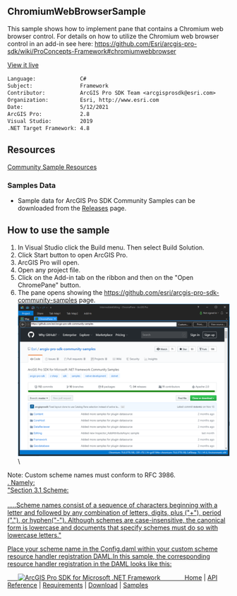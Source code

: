 ## ChromiumWebBrowserSample

<!-- TODO: Write a brief abstract explaining this sample -->
 This sample shows how to implement pane that contains a Chromium web browser control.  For details on how to utilize the Chromium web browser control in an add-in see here: https://github.com/Esri/arcgis-pro-sdk/wiki/ProConcepts-Framework#chromiumwebbrowser    
   


<a href="http://pro.arcgis.com/en/pro-app/sdk/" target="_blank">View it live</a>

<!-- TODO: Fill this section below with metadata about this sample-->
```
Language:              C#
Subject:               Framework
Contributor:           ArcGIS Pro SDK Team <arcgisprosdk@esri.com>
Organization:          Esri, http://www.esri.com
Date:                  5/12/2021
ArcGIS Pro:            2.8
Visual Studio:         2019
.NET Target Framework: 4.8
```

## Resources

[Community Sample Resources](https://github.com/Esri/arcgis-pro-sdk-community-samples#resources)

### Samples Data

* Sample data for ArcGIS Pro SDK Community Samples can be downloaded from the [Releases](https://github.com/Esri/arcgis-pro-sdk-community-samples/releases) page.  

## How to use the sample
<!-- TODO: Explain how this sample can be used. To use images in this section, create the image file in your sample project's screenshots folder. Use relative url to link to this image using this syntax: ![My sample Image](FacePage/SampleImage.png) -->
      
  
 1. In Visual Studio click the Build menu. Then select Build Solution.  
 1. Click Start button to open ArcGIS Pro.  
 1. ArcGIS Pro will open.   
 1. Open any project file.   
 1. Click on the Add-in tab on the ribbon and then on the "Open ChromePane" button.    
 1. The pane opens showing the https://github.com/esri/arcgis-pro-sdk-community-samples page.    
 ![UI](Screenshots/Screen1.png)\  
   
 Note: Custom scheme names must conform to RFC 3986.  
 <a href="https://tools.ietf.org/pdf/rfc3986.pdf"/>. Namely:  
 "Section 3.1 Scheme:<br/>  
 .....Scheme names consist of a sequence of characters beginning with a letter and followed by any combination of letters, digits, plus ("+"), period ("."), or hyphen("-"). Although schemes are case-insensitive, the canonical form is lowercase and documents that specify schemes must do so with lowercase letters."  
   
 Place your scheme name in the Config.daml within your custom scheme resource  handler registration DAML.In this sample, the corresponding resource  handler registration in the DAML looks like this:  
   


<!-- End -->

&nbsp;&nbsp;&nbsp;&nbsp;&nbsp;&nbsp;<img src="https://esri.github.io/arcgis-pro-sdk/images/ArcGISPro.png"  alt="ArcGIS Pro SDK for Microsoft .NET Framework" height = "20" width = "20" align="top"  >
&nbsp;&nbsp;&nbsp;&nbsp;&nbsp;&nbsp;&nbsp;&nbsp;&nbsp;&nbsp;&nbsp;&nbsp;
[Home](https://github.com/Esri/arcgis-pro-sdk/wiki) | <a href="https://pro.arcgis.com/en/pro-app/latest/sdk/api-reference" target="_blank">API Reference</a> | [Requirements](https://github.com/Esri/arcgis-pro-sdk/wiki#requirements) | [Download](https://github.com/Esri/arcgis-pro-sdk/wiki#installing-arcgis-pro-sdk-for-net) | <a href="https://github.com/esri/arcgis-pro-sdk-community-samples" target="_blank">Samples</a>

